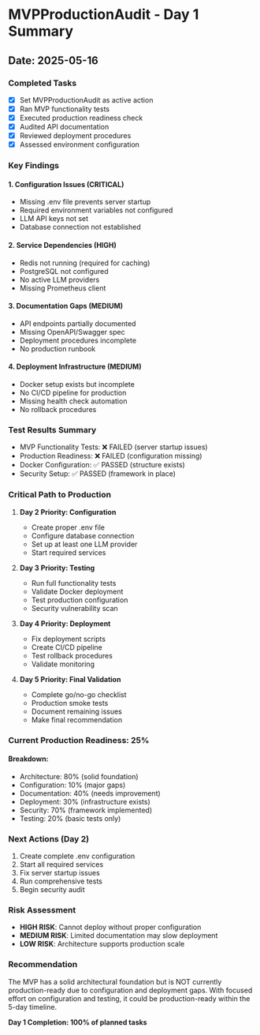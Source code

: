 # MVPProductionAudit - Day 1 Summary

## Date: 2025-05-16

### Completed Tasks
- [x] Set MVPProductionAudit as active action
- [x] Ran MVP functionality tests
- [x] Executed production readiness check
- [x] Audited API documentation
- [x] Reviewed deployment procedures
- [x] Assessed environment configuration

### Key Findings

#### 1. Configuration Issues (CRITICAL)
- Missing .env file prevents server startup
- Required environment variables not configured
- LLM API keys not set
- Database connection not established

#### 2. Service Dependencies (HIGH)
- Redis not running (required for caching)
- PostgreSQL not configured
- No active LLM providers
- Missing Prometheus client

#### 3. Documentation Gaps (MEDIUM)
- API endpoints partially documented
- Missing OpenAPI/Swagger spec
- Deployment procedures incomplete
- No production runbook

#### 4. Deployment Infrastructure (MEDIUM)
- Docker setup exists but incomplete
- No CI/CD pipeline for production
- Missing health check automation
- No rollback procedures

### Test Results Summary
- MVP Functionality Tests: ❌ FAILED (server startup issues)
- Production Readiness: ❌ FAILED (configuration missing)
- Docker Configuration: ✅ PASSED (structure exists)
- Security Setup: ✅ PASSED (framework in place)

### Critical Path to Production

1. **Day 2 Priority: Configuration**
   - Create proper .env file
   - Configure database connection
   - Set up at least one LLM provider
   - Start required services

2. **Day 3 Priority: Testing**
   - Run full functionality tests
   - Validate Docker deployment
   - Test production configuration
   - Security vulnerability scan

3. **Day 4 Priority: Deployment**
   - Fix deployment scripts
   - Create CI/CD pipeline
   - Test rollback procedures
   - Validate monitoring

4. **Day 5 Priority: Final Validation**
   - Complete go/no-go checklist
   - Production smoke tests
   - Document remaining issues
   - Make final recommendation

### Current Production Readiness: 25%

#### Breakdown:
- Architecture: 80% (solid foundation)
- Configuration: 10% (major gaps)
- Documentation: 40% (needs improvement)
- Deployment: 30% (infrastructure exists)
- Security: 70% (framework implemented)
- Testing: 20% (basic tests only)

### Next Actions (Day 2)
1. Create complete .env configuration
2. Start all required services
3. Fix server startup issues
4. Run comprehensive tests
5. Begin security audit

### Risk Assessment
- **HIGH RISK**: Cannot deploy without proper configuration
- **MEDIUM RISK**: Limited documentation may slow deployment
- **LOW RISK**: Architecture supports production scale

### Recommendation
The MVP has a solid architectural foundation but is NOT currently production-ready due to configuration and deployment gaps. With focused effort on configuration and testing, it could be production-ready within the 5-day timeline.

**Day 1 Completion: 100% of planned tasks**